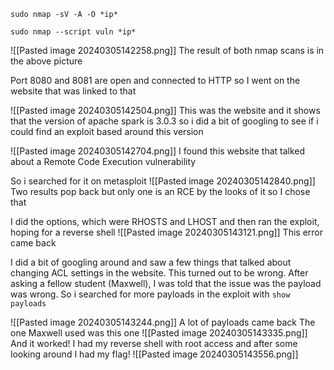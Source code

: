 
```shell
sudo nmap -sV -A -O *ip*
```

```shell
sudo nmap --script vuln *ip*
```

![[Pasted image 20240305142258.png]]
The result of both nmap scans is in the above picture

Port 8080 and 8081 are open and connected to HTTP so I went on the website that was linked to that

![[Pasted image 20240305142504.png]]
This was the website and it shows that the version of apache spark is 3.0.3 so i did a bit of googling to see if i could find an exploit based around this version

![[Pasted image 20240305142704.png]]
I found this website that talked about a Remote Code Execution vulnerability

So i searched for it on metasploit
![[Pasted image 20240305142840.png]]
Two results pop back but only one is an RCE by the looks of it so I chose that

I did the options, which were RHOSTS and LHOST and then ran the exploit, hoping for a reverse shell
![[Pasted image 20240305143121.png]]
This error came back

I did a bit of googling around and saw a few things that talked about changing ACL settings in the website. This turned out to be wrong. After asking a fellow student (Maxwell), I was told that the issue was the payload was wrong. So i searched for more payloads in the exploit with `show payloads`

![[Pasted image 20240305143244.png]]
A lot of payloads came back
The one Maxwell used was this one
![[Pasted image 20240305143335.png]]
And it worked! I had my reverse shell with root access and after some looking around I had my flag!
![[Pasted image 20240305143556.png]]
